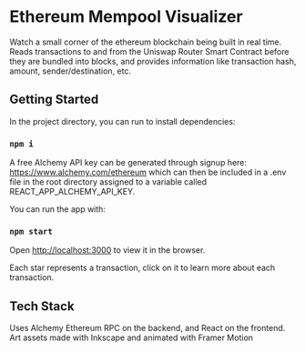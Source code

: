 # Ethereum Mempool Visualizer

Watch a small corner of the ethereum blockchain being built in real time. Reads transactions to and from the Uniswap Router Smart Contract before they are bundled into blocks, and provides information like transaction hash, amount, sender/destination, etc.

## Getting Started

In the project directory, you can run to install dependencies:

### `npm i`

A free Alchemy API key can be generated through signup here: https://www.alchemy.com/ethereum
which can then be included in a .env file in the root directory assigned to a variable called
REACT_APP_ALCHEMY_API_KEY.

You can run the app with:

### `npm start`

Open [http://localhost:3000](http://localhost:3000) to view it in the browser.

Each star represents a transaction, click on it to learn more about each transaction.

## Tech Stack

Uses Alchemy Ethereum RPC on the backend, and React on the frontend. Art assets made with Inkscape and animated with Framer Motion
